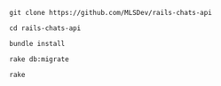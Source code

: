 ```
git clone https://github.com/MLSDev/rails-chats-api
```

```
cd rails-chats-api
```

```
bundle install
```

```
rake db:migrate
```

```
rake
```
